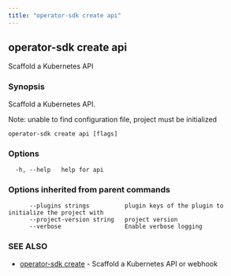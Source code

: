 ```yaml
---
title: "operator-sdk create api"
---
```

## operator-sdk create api

Scaffold a Kubernetes API

### Synopsis

Scaffold a Kubernetes API.

Note: unable to find configuration file, project must be initialized

```
operator-sdk create api [flags]
```

### Options

```
  -h, --help   help for api
```

### Options inherited from parent commands

```
      --plugins strings          plugin keys of the plugin to initialize the project with
      --project-version string   project version
      --verbose                  Enable verbose logging
```

### SEE ALSO

* [operator-sdk create](../operator-sdk_create)	 - Scaffold a Kubernetes API or webhook

